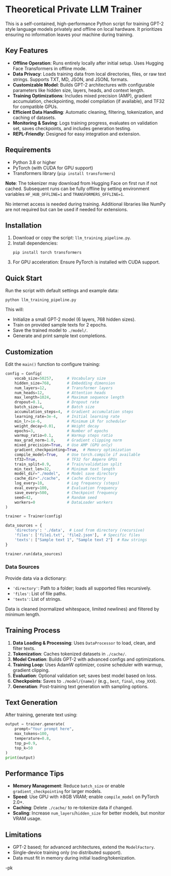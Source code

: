 # Theoretical Private LLM Trainer 

This is a self-contained, high-performance Python script for training GPT-2 style language models privately and offline on local hardware. It prioritizes ensuring no information leaves your machine during training.

## Key Features

- **Offline Operation**: Runs entirely locally after initial setup. Uses Hugging Face Transformers in offline mode.
- **Data Privacy**: Loads training data from local directories, files, or raw text strings. Supports TXT, MD, JSON, and JSONL formats.
- **Customizable Model**: Builds GPT-2 architectures with configurable parameters like hidden size, layers, heads, and context length.
- **Training Optimizations**: Includes mixed precision (AMP), gradient accumulation, checkpointing, model compilation (if available), and TF32 for compatible GPUs.
- **Efficient Data Handling**: Automatic cleaning, filtering, tokenization, and caching of datasets.
- **Monitoring & Saving**: Logs training progress, evaluates on validation set, saves checkpoints, and includes generation testing.
- **REPL-Friendly**: Designed for easy integration and extension.

## Requirements

- Python 3.8 or higher
- PyTorch (with CUDA for GPU support)
- Transformers library (`pip install transformers`)

**Note**: The tokenizer may download from Hugging Face on first run if not cached. Subsequent runs can be fully offline by setting environment variables `HF_HUB_OFFLINE=1` and `TRANSFORMERS_OFFLINE=1`.

No internet access is needed during training. Additional libraries like NumPy are not required but can be used if needed for extensions.

## Installation

1. Download or copy the script: `llm_training_pipeline.py`.
2. Install dependencies:
   ```
   pip install torch transformers
   ```
3. For GPU acceleration: Ensure PyTorch is installed with CUDA support.

## Quick Start

Run the script with default settings and example data:

```
python llm_training_pipeline.py

```

This will:
- Initialize a small GPT-2 model (6 layers, 768 hidden sizes).
- Train on provided sample texts for 2 epochs.
- Save the trained model to `./model/`.
- Generate and print sample text completions.

## Customization

Edit the `main()` function to configure training:

```python
config = Config(
    vocab_size=50257,      # Vocabulary size
    hidden_size=768,       # Embedding dimension
    num_layers=12,         # Transformer layers
    num_heads=12,          # Attention heads
    max_length=1024,       # Maximum sequence length
    dropout=0.1,           # Dropout rate
    batch_size=4,          # Batch size
    accumulation_steps=4,  # Gradient accumulation steps
    learning_rate=3e-4,    # Initial learning rate
    min_lr=1e-6,           # Minimum LR for scheduler
    weight_decay=0.01,     # Weight decay
    epochs=3,              # Number of epochs
    warmup_ratio=0.1,      # Warmup steps ratio
    max_grad_norm=1.0,     # Gradient clipping norm
    mixed_precision=True,  # Use AMP (GPU only)
    gradient_checkpointing=True,  # Memory optimization
    compile_model=True,    # Use torch.compile if available
    tf32=True,             # TF32 for Ampere GPUs
    train_split=0.9,       # Train/validation split
    min_text_len=32,       # Minimum text length
    model_dir="./model",   # Model save directory
    cache_dir="./cache",   # Cache directory
    log_every=10,          # Log frequency (steps)
    eval_every=100,        # Evaluation frequency
    save_every=500,        # Checkpoint frequency
    seed=42,               # Random seed
    workers=0              # DataLoader workers
)

trainer = Trainer(config)

data_sources = {
    'directory': './data',  # Load from directory (recursive)
    'files': ['file1.txt', 'file2.json'],  # Specific files
    'texts': ["Sample text 1", "Sample text 2"]  # Raw strings
}

trainer.run(data_sources)
```

### Data Sources

Provide data via a dictionary:
- `'directory'`: Path to a folder; loads all supported files recursively.
- `'files'`: List of file paths.
- `'texts'`: List of strings.

Data is cleaned (normalized whitespace, limited newlines) and filtered by minimum length.

## Training Process

1. **Data Loading & Processing**: Uses `DataProcessor` to load, clean, and filter texts.
2. **Tokenization**: Caches tokenized datasets in `./cache/`.
3. **Model Creation**: Builds GPT-2 with advanced configs and optimizations.
4. **Training Loop**: Uses AdamW optimizer, cosine scheduler with warmup, gradient clipping.
5. **Evaluation**: Optional validation set; saves best model based on loss.
6. **Checkpoints**: Saves to `./model/{name}/` (e.g., `best`, `final`, `step_XXX`).
7. **Generation**: Post-training text generation with sampling options.

## Text Generation

After training, generate text using:

```python
output = trainer.generate(
    prompt="Your prompt here",
    max_tokens=100,
    temperature=0.8,
    top_p=0.9,
    top_k=50
)
print(output)
```

## Performance Tips

- **Memory Management**: Reduce `batch_size` or enable `gradient_checkpointing` for larger models.
- **Speed**: Use GPU with ≥8GB VRAM; enable `compile_model` on PyTorch 2.0+.
- **Caching**: Delete `./cache/` to re-tokenize data if changed.
- **Scaling**: Increase `num_layers`/`hidden_size` for better models, but monitor VRAM usage.

## Limitations

- GPT-2 based; for advanced architectures, extend the `ModelFactory`.
- Single-device training only (no distributed support).
- Data must fit in memory during initial loading/tokenization.

-pk
